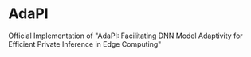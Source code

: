 # AdaPI
Official Implementation of "AdaPI: Facilitating DNN Model Adaptivity for Efficient Private Inference in Edge Computing"
